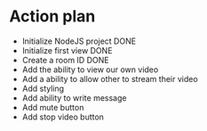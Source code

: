 # Action plan

- Initialize NodeJS project DONE
- Initialize first view DONE
- Create a room ID DONE
- Add the ability to view our own video
- Add a  ability to allow other to stream their video
- Add styling
- Add ability to write message
- Add mute button
- Add stop video button